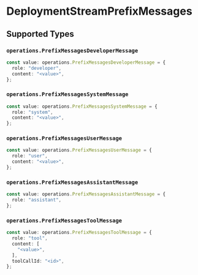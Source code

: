 # DeploymentStreamPrefixMessages


## Supported Types

### `operations.PrefixMessagesDeveloperMessage`

```typescript
const value: operations.PrefixMessagesDeveloperMessage = {
  role: "developer",
  content: "<value>",
};
```

### `operations.PrefixMessagesSystemMessage`

```typescript
const value: operations.PrefixMessagesSystemMessage = {
  role: "system",
  content: "<value>",
};
```

### `operations.PrefixMessagesUserMessage`

```typescript
const value: operations.PrefixMessagesUserMessage = {
  role: "user",
  content: "<value>",
};
```

### `operations.PrefixMessagesAssistantMessage`

```typescript
const value: operations.PrefixMessagesAssistantMessage = {
  role: "assistant",
};
```

### `operations.PrefixMessagesToolMessage`

```typescript
const value: operations.PrefixMessagesToolMessage = {
  role: "tool",
  content: [
    "<value>",
  ],
  toolCallId: "<id>",
};
```

